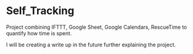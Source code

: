 # Self_Tracking
Project combining IFTTT, Google Sheet, Google Calendars, RescueTime to quantify how time is spent.

I will be creating a write up in the future further explaining the project.
